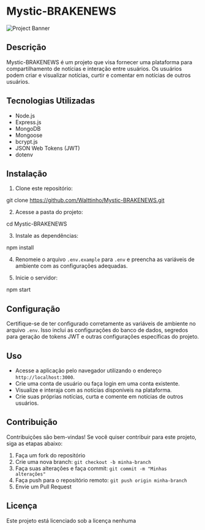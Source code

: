 # Mystic-BRAKENEWS

![Project Banner](banner.png)

## Descrição
Mystic-BRAKENEWS é um projeto que visa fornecer uma plataforma para compartilhamento de notícias e interação entre usuários. Os usuários podem criar e visualizar notícias, curtir e comentar em notícias de outros usuários.

## Tecnologias Utilizadas
- Node.js
- Express.js
- MongoDB
- Mongoose
- bcrypt.js
- JSON Web Tokens (JWT)
- dotenv

## Instalação
1. Clone este repositório:


git clone https://github.com/Walttinho/Mystic-BRAKENEWS.git


2. Acesse a pasta do projeto:


cd Mystic-BRAKENEWS


3. Instale as dependências:


npm install


4. Renomeie o arquivo `.env.example` para `.env` e preencha as variáveis de ambiente com as configurações adequadas.

5. Inicie o servidor:


npm start


## Configuração
Certifique-se de ter configurado corretamente as variáveis de ambiente no arquivo `.env`. Isso inclui as configurações do banco de dados, segredos para geração de tokens JWT e outras configurações específicas do projeto.

## Uso
- Acesse a aplicação pelo navegador utilizando o endereço `http://localhost:3000`.
- Crie uma conta de usuário ou faça login em uma conta existente.
- Visualize e interaja com as notícias disponíveis na plataforma.
- Crie suas próprias notícias, curta e comente em notícias de outros usuários.

## Contribuição
Contribuições são bem-vindas! Se você quiser contribuir para este projeto, siga as etapas abaixo:
1. Faça um fork do repositório
2. Crie uma nova branch: `git checkout -b minha-branch`
3. Faça suas alterações e faça commit: `git commit -m "Minhas alterações"`
4. Faça push para o repositório remoto: `git push origin minha-branch`
5. Envie um Pull Request

## Licença
Este projeto está licenciado sob a licença nenhuma
